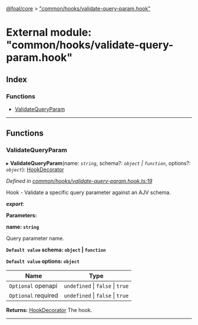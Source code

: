 [@foal/core](../README.md) > ["common/hooks/validate-query-param.hook"](../modules/_common_hooks_validate_query_param_hook_.md)

# External module: "common/hooks/validate-query-param.hook"

## Index

### Functions

* [ValidateQueryParam](_common_hooks_validate_query_param_hook_.md#validatequeryparam)

---

## Functions

<a id="validatequeryparam"></a>

###  ValidateQueryParam

▸ **ValidateQueryParam**(name: *`string`*, schema?: *`object` \| `function`*, options?: *`object`*): [HookDecorator](_core_hooks_.md#hookdecorator)

*Defined in [common/hooks/validate-query-param.hook.ts:19](https://github.com/FoalTS/foal/blob/07f00115/packages/core/src/common/hooks/validate-query-param.hook.ts#L19)*

Hook - Validate a specific query parameter against an AJV schema.

*__export__*: 

**Parameters:**

**name: `string`**

Query parameter name.

**`Default value` schema: `object` \| `function`**

**`Default value` options: `object`**

| Name | Type |
| ------ | ------ |
| `Optional` openapi | `undefined` \| `false` \| `true` |
| `Optional` required | `undefined` \| `false` \| `true` |

**Returns:** [HookDecorator](_core_hooks_.md#hookdecorator)
The hook.

___

